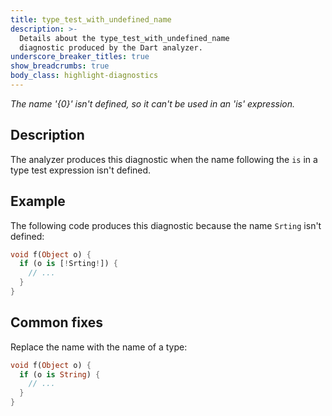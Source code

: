 ```yaml
---
title: type_test_with_undefined_name
description: >-
  Details about the type_test_with_undefined_name
  diagnostic produced by the Dart analyzer.
underscore_breaker_titles: true
show_breadcrumbs: true
body_class: highlight-diagnostics
---
```


_The name '{0}' isn't defined, so it can't be used in an 'is' expression._

## Description

The analyzer produces this diagnostic when the name following the `is` in a
type test expression isn't defined.

## Example

The following code produces this diagnostic because the name `Srting` isn't
defined:

```dart
void f(Object o) {
  if (o is [!Srting!]) {
    // ...
  }
}
```

## Common fixes

Replace the name with the name of a type:

```dart
void f(Object o) {
  if (o is String) {
    // ...
  }
}
```
